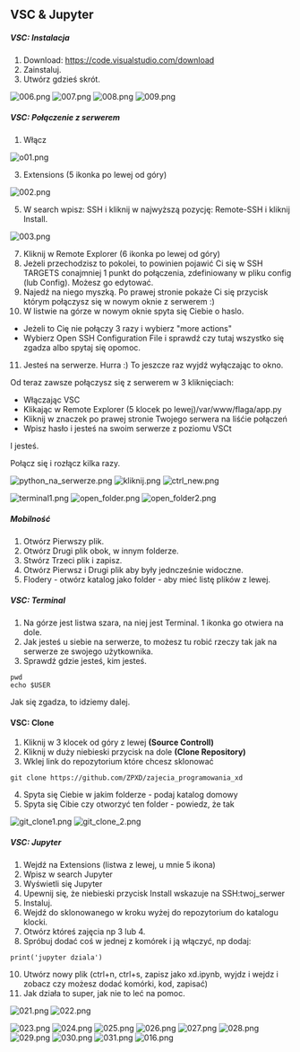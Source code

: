## VSC & Jupyter

##### VSC: Instalacja

1. Download: https://code.visualstudio.com/download
2. Zainstaluj.
3. Utwórz gdzieś skrót.



![006.png](foto/006.png)
![007.png](foto/007.png)
![008.png](foto/008.png)
![009.png](foto/009.png)

##### VSC: Połączenie z serwerem



1. Włącz


![o01.png](foto/o01.png)

3. Extensions (5 ikonka po lewej od góry)

![002.png](foto/002.png)

5. W search wpisz: SSH i kliknij w najwyższą pozycję: Remote-SSH i kliknij Install.

![003.png](foto/003.png)

7. Kliknij w Remote Explorer (6 ikonka po lewej od góry)
8. Jeżeli przechodzisz to pokolei, to powinien pojawić Ci się w SSH TARGETS conajmniej 1 punkt do połączenia, zdefiniowany w pliku config (lub Config). Możesz go edytować.
9. Najedź na niego myszką. Po prawej stronie pokaże Ci się przycisk którym połączysz się w nowym oknie z serwerem :)
10. W listwie na górze w nowym oknie spyta się Ciebie o haslo.
- Jeżeli to Cię nie połączy 3 razy i wybierz "more actions" 
- Wybierz Open SSH Configuration File i sprawdź czy tutaj wszystko się zgadza albo spytaj się opomoc.
11. Jesteś na serwerze. Hurra :) To jeszcze raz wyjdź wyłączając to okno.

Od teraz zawsze połączysz się z serwerem w 3 kliknięciach:
- Włączając VSC
- Klikając w Remote Explorer (5 klocek po lewej)/var/www/flaga/app.py
- Kliknij w znaczek po prawej stronie Twojego serwera na liśćie połączeń
- Wpisz hasło i jesteś na swoim serwerze z poziomu VSCt

I jesteś. 

Połącz się i rozłącz kilka razy.






![python_na_serwerze.png](foto/python_na_serwerze.png)
![kliknij.png](foto/kliknij.png)
![ctrl_new.png](foto/ctrl_new.png)

![terminal1.png](foto/terminal1.png)
![open_folder.png](foto/open_folder.png)
![open_folder2.png](foto/open_folder2.png)
##### Mobilność

1. Otwórz Pierwszy plik.
2. Otwórz Drugi plik obok, w innym folderze.
3. Stwórz Trzeci plik i zapisz.
4. Otwórz Pierwsz i Drugi plik aby były jedncześnie widoczne.
5. Flodery - otwórz katalog jako folder - aby mieć listę plików z lewej.

##### VSC: Terminal

1. Na górze jest listwa szara, na niej jest Terminal. 1 ikonka go otwiera na dole.
2. Jak jesteś u siebie na serwerze, to możesz tu robić rzeczy tak jak na serwerze ze swojego użytkownika.
3. Sprawdź gdzie jesteś, kim jesteś.
```
pwd
echo $USER
```
Jak się zgadza, to idziemy dalej.

#### VSC: Clone

1. Kliknij w 3 klocek od góry z lewej **(Source Controll)**
2. Kliknij w duży niebieski przycisk na dole **(Clone Repository)**
3. Wklej link do repozytorium które chcesz sklonować
```
git clone https://github.com/ZPXD/zajecia_programowania_xd
```
4. Spyta się Ciebie w jakim folderze - podaj katalog domowy
5. Spyta się Cibie czy otworzyć ten folder - powiedz, że tak

![git_clone1.png](foto/git_clone1.png)
![git_clone_2.png](foto/git_clone_2.png)

##### VSC: Jupyter

1. Wejdź na Extensions (listwa z lewej, u mnie 5 ikona)
2. Wpisz w search Jupyter
3. Wyświetli się Jupyter
4. Upewnij się, że niebieski przycisk Install wskazuje na SSH:twoj_serwer
5. Instaluj.
7. Wejdź do sklonowanego w kroku wyżej do repozytorium do katalogu klocki.
8. Otwórz któreś zajęcia np 3 lub 4.
9. Spróbuj dodać coś w jednej z komórek i ją włączyć, np dodaj:
```
print('jupyter dziala')
```
10. Utwórz nowy plik (ctrl+n, ctrl+s, zapisz jako xd.ipynb, wyjdz i wejdz i zobacz czy możesz dodać komórki, kod, zapisać)
11. Jak działa to super, jak nie to leć na pomoc.


![021.png](foto/021.png)
![022.png](foto/022.png)

![023.png](foto/023.png)
![024.png](foto/024.png)
![025.png](foto/025.png)
![026.png](foto/026.png)
![027.png](foto/027.png)
![028.png](foto/028.png)
![029.png](foto/029.png)
![030.png](foto/030.png)
![031.png](foto/031.png)
![016.png](foto/016.png)





